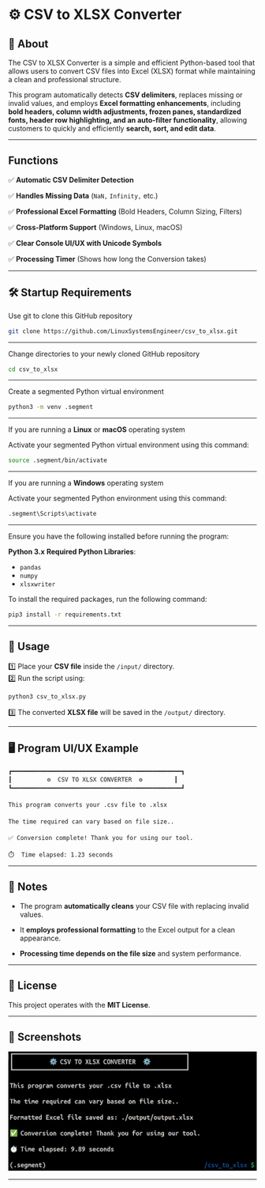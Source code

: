 

# ⚙️ CSV to XLSX Converter

## 📜 About
The CSV to XLSX Converter is a simple and efficient Python-based tool that allows users to convert CSV files into Excel (XLSX) format while maintaining a clean and professional structure.

This program automatically detects **CSV delimiters**, replaces missing or invalid values, and employs **Excel formatting enhancements**, including **bold headers, column width adjustments, frozen panes, standardized fonts, header row highlighting, and an auto-filter functionality**, allowing customers to quickly and efficiently **search, sort, and edit data**.


---

## Functions
✅ **Automatic CSV Delimiter Detection**
  
✅ **Handles Missing Data** (`NaN,` `Infinity,` etc.)
  
✅ **Professional Excel Formatting** (Bold Headers, Column Sizing, Filters)
  
✅ **Cross-Platform Support** (Windows, Linux, macOS)
  
✅ **Clear Console UI/UX with Unicode Symbols**
  
✅ **Processing Timer** (Shows how long the Conversion takes)  

---

## 🛠️ Startup Requirements
Use git to clone this GitHub repository
```bash
git clone https://github.com/LinuxSystemsEngineer/csv_to_xlsx.git
```

---

Change directories to your newly cloned GitHub repository
```bash
cd csv_to_xlsx
```

---

Create a segmented Python virtual environment
```bash
python3 -m venv .segment
```

---

If you are running a **Linux** or **macOS** operating system

Activate your segmented Python virtual environment using this command:
```bash
source .segment/bin/activate
```

---

If you are running a **Windows** operating system

Activate your segmented Python environment using this command:

```bash
.segment\Scripts\activate
```

---

Ensure you have the following installed before running the program:

**Python 3.x**
**Required Python Libraries**:

 - `pandas`
 - `numpy`
 - `xlsxwriter`

To install the required packages, run the following command:

```bash
pip3 install -r requirements.txt
``` 

---

## 🚀 Usage

1️⃣ Place your **CSV file** inside the `/input/` directory.  
2️⃣ Run the script using:

```bash
python3 csv_to_xlsx.py
```

3️⃣ The converted **XLSX file** will be saved in the `/output/` directory.

---

## 🖥️ Program UI/UX Example

```bash
┏━━━━━━━━━━━━━━━━━━━━━━━━━━━━━━━━━━━━━━━━━━━━━━━━┓
┃          ⚙️  CSV TO XLSX CONVERTER  ⚙️         ┃
┗━━━━━━━━━━━━━━━━━━━━━━━━━━━━━━━━━━━━━━━━━━━━━━━━┛

This program converts your .csv file to .xlsx

The time required can vary based on file size..

✅ Conversion complete! Thank you for using our tool.

⏱️  Time elapsed: 1.23 seconds
```

---

## 📝 Notes

-   The program **automatically cleans** your CSV file with replacing invalid values.

-   It **employs professional formatting** to the Excel output for a clean appearance.

-   **Processing time depends on the file size** and system performance.

---

## 📄 License

This project operates with the **MIT License**.

---

## 📸 Screenshots

![PDF Image Extractor Screenshot](./img/20250301_screenshot.png)

---
